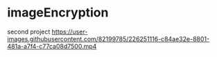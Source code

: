 # imageEncryption
 second project
https://user-images.githubusercontent.com/82199785/226251116-c84ae32e-8801-481a-a7f4-c77ca08d7500.mp4
